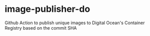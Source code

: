 # image-publisher-do
Github Action to publish unique images to Digital Ocean's Container Registry based on the commit SHA
